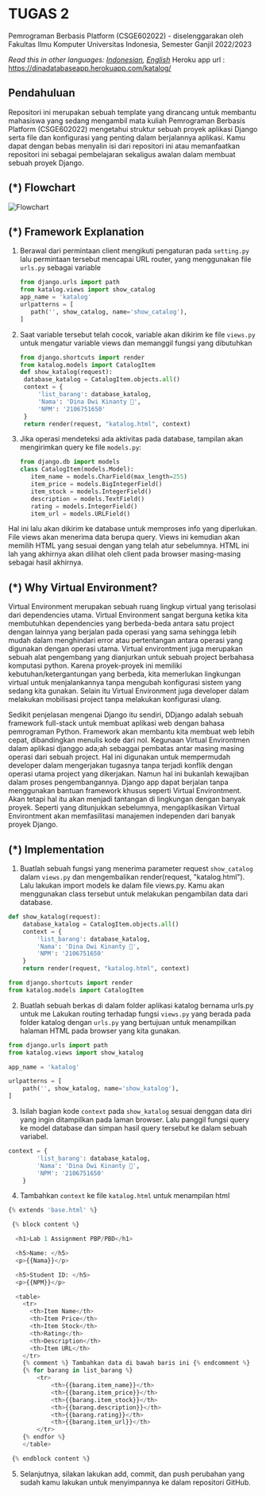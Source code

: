 # TUGAS 2

Pemrograman Berbasis Platform (CSGE602022) - diselenggarakan oleh Fakultas Ilmu Komputer Universitas Indonesia, Semester Ganjil 2022/2023

*Read this in other languages: [Indonesian](README.md), [English](README.en.md)*
Heroku app url : https://dinadatabaseapp.herokuapp.com/katalog/

## Pendahuluan

Repositori ini merupakan sebuah template yang dirancang untuk membantu mahasiswa yang sedang mengambil mata kuliah Pemrograman Berbasis Platform (CSGE602022) mengetahui struktur sebuah proyek aplikasi Django serta file dan konfigurasi yang penting dalam berjalannya aplikasi. Kamu dapat dengan bebas menyalin isi dari repositori ini atau memanfaatkan repositori ini sebagai pembelajaran sekaligus awalan dalam membuat sebuah proyek Django.

## (*) Flowchart

![Flowchart](https://user-images.githubusercontent.com/92242454/190170707-5d9d5051-96bd-4e8b-a826-cc60d609e63d.jpg)


## (*) Framework Explanation

1. Berawal dari permintaan client mengikuti pengaturan pada `setting.py` lalu permintaan tersebut mencapai URL router, yang menggunakan file `urls.py` sebagai variable 
   ```python
   from django.urls import path
   from katalog.views import show_catalog
   app_name = 'katalog'
   urlpatterns = [
      path('', show_catalog, name='show_catalog'),
   ]
   ```
2. Saat variable tersebut telah cocok, variable akan dikirim ke file `views.py` untuk mengatur variable views dan memanggil fungsi yang dibutuhkan
   ```python
   from django.shortcuts import render
   from katalog.models import CatalogItem
   def show_katalog(request):
    database_katalog = CatalogItem.objects.all()
    context = {
        'list_barang': database_katalog,
        'Nama': 'Dina Dwi Kinanty 🌸',
        'NPM': '2106751650'
    }
    return render(request, "katalog.html", context)
   ```
   
3. Jika operasi mendeteksi ada aktivitas pada database, tampilan akan mengirimkan query ke file `models.py`:
   ```python
   from django.db import models
   class CatalogItem(models.Model):
      item_name = models.CharField(max_length=255)
      item_price = models.BigIntegerField()
      item_stock = models.IntegerField()
      description = models.TextField()
      rating = models.IntegerField()
      item_url = models.URLField()
   ```
Hal ini lalu akan dikirim ke database untuk memproses info yang diperlukan. File views akan menerima data berupa query. Views ini kemudian akan memilih HTML yang sesuai dengan yang telah atur sebelumnya. HTML ini lah yang akhirnya akan dilihat oleh client pada browser masing-masing sebagai hasil akhirnya.

## (*) Why Virtual Environment?

Virtual Environment merupakan sebuah ruang lingkup virtual yang terisolasi dari dependencies utama. Virtual Environment sangat berguna ketika kita membutuhkan dependencies yang berbeda-beda antara satu project dengan lainnya yang berjalan pada operasi yang sama sehingga lebih mudah dalam menghindari error atau pertentangan antara operasi yang digunakan dengan operasi utama. Virtual environtment juga merupakan sebuah alat pengembang yang dianjurkan untuk sebuah project berbahasa komputasi python. Karena proyek-proyek ini memiliki kebutuhan/ketergantungan yang berbeda, kita memerlukan lingkungan virtual untuk menjalankannya tanpa mengubah konfigurasi sistem yang sedang kita gunakan. Selain itu Virtual Environment juga developer dalam melakukan mobilisasi project tanpa melakukan konfigurasi ulang.

Sedikit penjelasan mengenai Django itu sendiri, DDjango adalah sebuah framework full-stack untuk membuat aplikasi web dengan bahasa pemrograman Python. Framework akan membantu kita membuat web lebih cepat, dibandingkan menulis kode dari nol. Kegunaan Virtual Environtmen dalam aplikasi djanggo ada;ah sebaggai pembatas antar masing masing operasi dari sebuah project. Hal ini digunakan untuk mempermudah developer dalam mengerjakan tugasnya tanpa terjadi konflik dengan operasi utama project yang dikerjakan. Namun hal ini bukanlah kewajiban dalam proses pengembangannya. Django app dapat berjalan tanpa menggunakan bantuan framework khusus seperti Virtual Environtment. Akan tetapi hal itu akan menjadi tantangan di lingkungan dengan banyak proyek. Seperti yang ditunjukkan sebelumnya, mengaplikasikan Virtual Environtment akan memfasilitasi manajemen independen dari banyak proyek Django.


## (*) Implementation

1. Buatlah sebuah fungsi yang menerima parameter request `show_catalog`  dalam `views.py` dan mengembalikan render(request, "katalog.html"). Lalu lakukan import models ke dalam file views.py. Kamu akan menggunakan class tersebut untuk melakukan pengambilan data dari database.

```python 
def show_katalog(request):
    database_katalog = CatalogItem.objects.all()
    context = {
        'list_barang': database_katalog,
        'Nama': 'Dina Dwi Kinanty 🌸',
        'NPM': '2106751650'
    }
    return render(request, "katalog.html", context)
```
```python
from django.shortcuts import render
from katalog.models import CatalogItem
```
2. Buatlah sebuah berkas di dalam folder aplikasi katalog bernama urls.py untuk me Lakukan routing terhadap fungsi `views.py` yang berada pada folder katalog dengan `urls.py` yang bertujuan untuk menampilkan halaman HTML pada browser yang kita gunakan.

``` python
from django.urls import path
from katalog.views import show_katalog

app_name = 'katalog'

urlpatterns = [
    path('', show_katalog, name='show_katalog'),
]
```
3. Isilah bagian kode `context` pada `show_katalog` sesuai denggan data diri yang ingin ditampilkan pada laman browser. Lalu panggil fungsi query ke model database dan simpan hasil query tersebut ke dalam sebuah variabel.

```python
context = {
        'list_barang': database_katalog,
        'Nama': 'Dina Dwi Kinanty 🌸',
        'NPM': '2106751650'
    }
```

4. Tambahkan `context` ke file `katalog.html` untuk menampilan html 
```python
{% extends 'base.html' %}

 {% block content %}

  <h1>Lab 1 Assignment PBP/PBD</h1>

  <h5>Name: </h5>
  <p>{{Nama}}</p>

  <h5>Student ID: </h5>
  <p>{{NPM}}</p>

  <table>
    <tr>
      <th>Item Name</th>
      <th>Item Price</th>
      <th>Item Stock</th>
      <th>Rating</th>
      <th>Description</th>
      <th>Item URL</th>
    </tr>
    {% comment %} Tambahkan data di bawah baris ini {% endcomment %}
    {% for barang in list_barang %}
        <tr>
            <th>{{barang.item_name}}</th>
            <th>{{barang.item_price}}</th>
            <th>{{barang.item_stock}}</th>
            <th>{{barang.description}}</th>
            <th>{{barang.rating}}</th>
            <th>{{barang.item_url}}</th>
        </tr>
    {% endfor %}
    </table>

 {% endblock content %}
```
5. Selanjutnya, silakan lakukan add, commit, dan push perubahan yang sudah kamu lakukan untuk menyimpannya ke dalam repositori GitHub.
    
